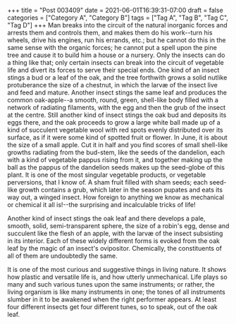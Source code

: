 +++
title = "Post 003409"
date = 2021-06-01T16:39:31-07:00
draft = false
categories = ["Category A", "Category B"]
tags = ["Tag A", "Tag B", "Tag C", "Tag D"]
+++
Man breaks into the circuit of the natural inorganic forces and arrests them and controls them, and makes them do his work--turn his wheels, drive his engines, run his errands, etc.; but he cannot do this in the same sense with the organic forces; he cannot put a spell upon the pine tree and cause it to build him a house or a nursery. Only the insects can do a thing like that; only certain insects can break into the circuit of vegetable life and divert its forces to serve their special ends. One kind of an insect stings a bud or a leaf of the oak, and the tree forthwith grows a solid nutlike protuberance the size of a chestnut, in which the larvæ of the insect live and feed and mature. Another insect stings the same leaf and produces the common oak-apple--a smooth, round, green, shell-like body filled with a network of radiating filaments, with the egg and then the grub of the insect at the centre. Still another kind of insect stings the oak bud and deposits its eggs there, and the oak proceeds to grow a large white ball made up of a kind of succulent vegetable wool with red spots evenly distributed over its surface, as if it were some kind of spotted fruit or flower. In June, it is about the size of a small apple. Cut it in half and you find scores of small shell-like growths radiating from the bud-stem, like the seeds of the dandelion, each with a kind of vegetable pappus rising from it, and together making up the ball as the pappus of the dandelion seeds makes up the seed-globe of this plant. It is one of the most singular vegetable products, or vegetable perversions, that I know of. A sham fruit filled with sham seeds; each seed-like growth contains a grub, which later in the season pupates and eats its way out, a winged insect. How foreign to anything we know as mechanical or chemical it all is!--the surprising and incalculable tricks of life!

Another kind of insect stings the oak leaf and there develops a pale, smooth, solid, semi-transparent sphere, the size of a robin's egg, dense and succulent like the flesh of an apple, with the larvæ of the insect subsisting in its interior. Each of these widely different forms is evoked from the oak leaf by the magic of an insect's ovipositor. Chemically, the constituents of all of them are undoubtedly the same.

It is one of the most curious and suggestive things in living nature. It shows how plastic and versatile life is, and how utterly unmechanical. Life plays so many and such various tunes upon the same instruments; or rather, the living organism is like many instruments in one; the tones of all instruments slumber in it to be awakened when the right performer appears. At least four different insects get four different tunes, so to speak, out of the oak leaf.
